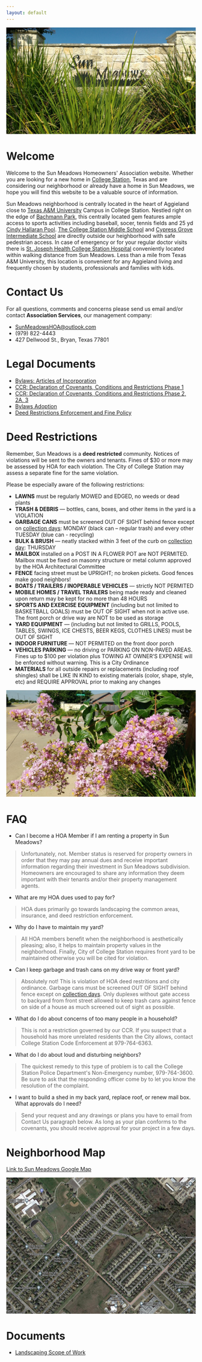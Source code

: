 ```yaml
---
layout: default
---
```


![Sun Meadows Picture](/pics/IMG_20160608_100321412_1800.jpg)

# Welcome

Welcome to the Sun Meadows Homeowners' Association website. Whether you are looking for a new home in [College Station](https://www.cstx.gov/), Texas and are considering our neighborhood or already have a home in Sun Meadows, we hope you will find this website to be a valuable source of information.

Sun Meadows neighborhood is centrally located in the heart of Aggieland close to [Texas A&M University](https://www.tamu.edu/) Campus in College Station. Nestled right on the edge of [Bachmann Park](https://visit.cstx.gov/listing/brian-bachmann-community-park-(southwood-athletic-park)/727/), this centrally located gem features ample access to sports activities including baseball, socer, tennis fields and 25 yd [Cindy Hallaran Pool](https://visit.cstx.gov/listing/cindy-hallaran-pool/392/). [The College Station Middle School](https://csms.csisd.org/) and [Cypress Grove Intermediate School](https://cg.csisd.org/) are directly outside our heighborhood with safe pedestrian access. In case of emergency or for your regular doctor visits there is [St. Joseph Health College Station Hospital](https://stjoseph.stlukeshealth.org/locations/chi-st-joseph-health-college-station-hospital) conveniently located within walking distance from Sun Meadows. Less than a mile from Texas A&M University, this location is convenient for any Aggieland living and frequently chosen by students, professionals and families with kids.

# Contact Us

For all questions, comments and concerns please send us email and/or contact **Association Services**, our management company:

 - [SunMeadowsHOA@outlook.com](mailto:SunMeadowsHOA@outlook.com)
 - (979) 822-4443
 - 427 Dellwood St., Bryan, Texas 77801
<!-- Email of Association Services: help@associationservicesbcs.com -->

# Legal Documents
 - [Bylaws: Articles of Incorporation](/docs/SunMeadows_Bylaws.pdf)
 - [CCR: Declaration of Covenants, Conditions and Restrictions Phase 1](/docs/SunMeadows_CCR_Phase1.pdf)
 - [CCR: Declaration of Covenants, Conditions and Restrictions Phase 2, 2A, 3](/docs/SunMeadows_CCR_Phase2-3.pdf)
 - [Bylaws Adoption](/docs/SunMeadows_Bylaws_Adoption_2016-10-12.pdf)
 - [Deed Restrictions Enforcement and Fine Policy](/docs/SunMeadows_Deed_Restrictions_Enforcement_and_Fine_Policy.pdf)

# Deed Restrictions

Remember, Sun Meadows is a **deed restricted** community. Notices of violations will be sent to the owners and tenants. Fines of $30 or more may be assessed by HOA for each violation. The City of College Station may assess a separate fine for the same violation.

Please be especially aware of the following restrictions:
 - **LAWNS** must be regularly MOWED and EDGED, no weeds or dead plants
 - **TRASH & DEBRIS** — bottles, cans, boxes, and other items in the yard is a VIOLATION
 - **GARBAGE CANS** must be screened OUT OF SIGHT behind fence except on [collection days](https://www.cstx.gov/departments___city_hall/publicworks/solid_waste_recycling/collection_schedule): MONDAY (black can – regular trash) and every other TUESDAY (blue can - recycling)
 - **BULK & BRUSH** — neatly stacked within 3 feet of the curb on [collection day](https://www.cstx.gov/departments___city_hall/publicworks/solid_waste_recycling/collection_schedule): THURSDAY
 - **MAILBOX** installed on a POST IN A FLOWER POT are NOT PERMITED. Mailbox must be fixed on masonry structure or metal column approved by the HOA Architectural Committee
 - **FENCE** facing street must be UPRIGHT; no broken pickets. Good fences make good neighbors!
 - **BOATS / TRAILERS / INOPERABLE VEHICLES** — strictly NOT PERMITED
 - **MOBILE HOMES / TRAVEL TRAILERS** being made ready and cleaned upon return may be kept for no more than 48 HOURS
 - **SPORTS AND EXERCISE EQUIPMENT** (including but not limited to BASKETBALL GOALS) must be OUT OF SIGHT when not in active use. The front porch or drive way are NOT to be used as storage
 - **YARD EQUIPMENT** — (including but not limited to GRILLS, POOLS, TABLES, SWINGS, ICE CHESTS, BEER KEGS, CLOTHES LINES) must be OUT OF SIGHT
 - **INDOOR FURNITURE** — NOT PERMITED on the front door porch
 - **VEHICLES PARKING** — no driving or PARKING ON NON-PAVED AREAS. Fines up to $100 per violation plus TOWING AT OWNER’S EXPENSE will be enforced without warning. This is a City Ordinance
 - **MATERIALS** for all outside repairs or replacements (including roof shingles) shall be LIKE IN KIND to existing materials (color, shape, style, etc) and REQUIRE APPROVAL prior to making any changes

![Sun Meadows Picture](/pics/IMG_20160608_100202506.jpg)

# FAQ

 - Can I become a HOA Member if I am renting a property in Sun Meadows?
 > Unfortunately, not. Member status is reserved for property owners in order that they may pay annual dues and receive important information regarding their investment in Sun Meadows subdivision. Homeowners are encouraged to share any information they deem important with their tenants and/or their property management agents.
 - What are my HOA dues used to pay for?
 > HOA dues primarily go towards landscaping the common areas, insurance, and deed restriction enforcement.
 - Why do I have to maintain my yard?
 > All HOA members benefit when the neighborhood is aesthetically pleasing; also, it helps to maintain property values in the neighborhood. Finally, City of College Station requires front yard to be maintained otherwise you will be cited for violation.
 - Can I keep garbage and trash cans on my drive way or front yard?
 > Absolutely not! This is violation of HOA deed restritions and city ordinance. Garbage cans must be screened OUT OF SIGHT behind fence except on [collection days](https://www.cstx.gov/departments___city_hall/publicworks/solid_waste_recycling/collection_schedule). Only duplexes without gate access to backyard from front street allowed to keep trash cans against fence on side of a house as much screened out of sight as possible.
 - What do I do about concerns of too many people in a household?
 > This is not a restriction governed by our CCR.  If you suspect that a household has more unrelated residents than the City allows, contact College Station Code Enforcement at 979-764-6363.
 - What do I do about loud and disturbing neighbors?
 > The quickest remedy to this type of problem is to call the College Station Police Department's Non-Emergency number, 979-764-3600.  Be sure to ask that the responding officer come by to let you know the resolution of the complaint.
 - I want to build a shed in my back yard, replace roof, or renew mail box. What approvals do I need?
 > Send your request and any drawings or plans you have to email from Contact Us paragraph below.  As long as your plan conforms to the covenants, you should receive approval for your project in a few days.

# Neighborhood Map

[Link to Sun Meadows Google Map](https://www.google.com/maps/place/Sun+Meadows,+College+Station,+TX+77845)

![Sun Meadows Map](/pics/SunMeadows_Map_2022.png)

# Documents

 - [Landscaping Scope of Work](/docs/SunMeadows_LandscapingScopeOfWork_2022-05-11.pdf)
